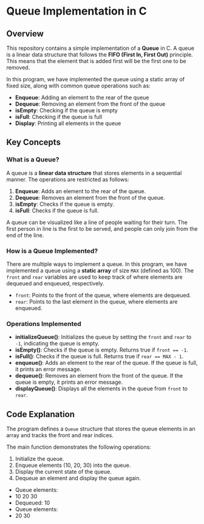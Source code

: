 # Queue Implementation in C

## Overview

This repository contains a simple implementation of a **Queue** in C. A queue is a linear data structure that follows the **FIFO (First In, First Out)** principle. This means that the element that is added first will be the first one to be removed.

In this program, we have implemented the queue using a static array of fixed size, along with common queue operations such as:

- **Enqueue**: Adding an element to the rear of the queue
- **Dequeue**: Removing an element from the front of the queue
- **isEmpty**: Checking if the queue is empty
- **isFull**: Checking if the queue is full
- **Display**: Printing all elements in the queue

## Key Concepts

### What is a Queue?
A queue is a **linear data structure** that stores elements in a sequential manner. The operations are restricted as follows:

1. **Enqueue**: Adds an element to the rear of the queue.
2. **Dequeue**: Removes an element from the front of the queue.
3. **isEmpty**: Checks if the queue is empty.
4. **isFull**: Checks if the queue is full.

A queue can be visualized like a line of people waiting for their turn. The first person in line is the first to be served, and people can only join from the end of the line.

### How is a Queue Implemented?
There are multiple ways to implement a queue. In this program, we have implemented a queue using a **static array** of size `MAX` (defined as 100). The `front` and `rear` variables are used to keep track of where elements are dequeued and enqueued, respectively.

- `front`: Points to the front of the queue, where elements are dequeued.
- `rear`: Points to the last element in the queue, where elements are enqueued.

### Operations Implemented

- **initializeQueue()**: Initializes the queue by setting the `front` and `rear` to `-1`, indicating the queue is empty.
- **isEmpty()**: Checks if the queue is empty. Returns true if `front == -1`.
- **isFull()**: Checks if the queue is full. Returns true if `rear == MAX - 1`.
- **enqueue()**: Adds an element to the rear of the queue. If the queue is full, it prints an error message.
- **dequeue()**: Removes an element from the front of the queue. If the queue is empty, it prints an error message.
- **displayQueue()**: Displays all the elements in the queue from `front` to `rear`.

## Code Explanation

The program defines a `Queue` structure that stores the queue elements in an array and tracks the front and rear indices.

The main function demonstrates the following operations:
1. Initialize the queue.
2. Enqueue elements (10, 20, 30) into the queue.
3. Display the current state of the queue.
4. Dequeue an element and display the queue again.

- Queue elements:
- 10 20 30 
- Dequeued: 10
- Queue elements:
- 20 30
